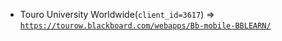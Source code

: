  - Touro University Worldwide(`client_id=3617`) => [`https://tourow.blackboard.com/webapps/Bb-mobile-BBLEARN/`](https://tourow.blackboard.com/webapps/Bb-mobile-BBLEARN/)
